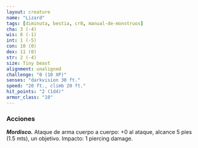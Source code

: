 ```yaml
---
layout: creature
name: "Lizard"
tags: [diminuta, bestia, cr0, manual-de-monstruos]
cha: 3 (-4)
wis: 8 (-1)
int: 1 (-5)
con: 10 (0)
dex: 11 (0)
str: 2 (-4)
size: Tiny beast
alignment: unaligned
challenge: "0 (10 XP)"
senses: "darkvision 30 ft."
speed: "20 ft., climb 20 ft."
hit_points: "2 (1d4)"
armor_class: "10"
---
```


### Acciones

***Mordisco.*** Ataque de arma cuerpo a cuerpo: +0 al ataque, alcance 5 pies (1.5 mts), un objetivo. Impacto: 1 piercing damage.